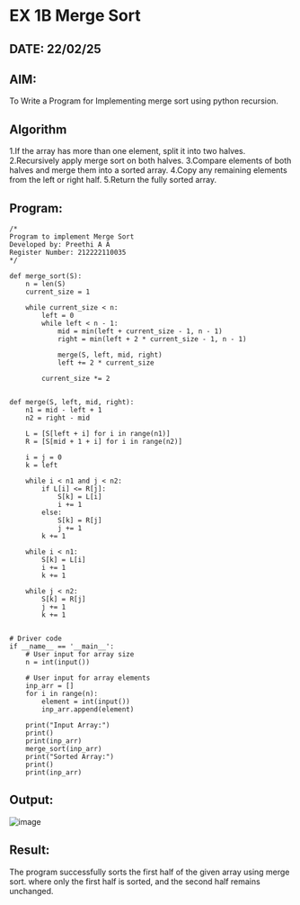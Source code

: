 # EX 1B Merge Sort
## DATE: 22/02/25
## AIM:
To Write a Program for Implementing merge sort using python recursion.

## Algorithm
1.If the array has more than one element, split it into two halves.
2.Recursively apply merge sort on both halves.
3.Compare elements of both halves and merge them into a sorted array.
4.Copy any remaining elements from the left or right half.
5.Return the fully sorted array.  

## Program:
```
/*
Program to implement Merge Sort
Developed by: Preethi A A
Register Number: 212222110035
*/
```
```
def merge_sort(S):
    n = len(S)
    current_size = 1

    while current_size < n:
        left = 0
        while left < n - 1:
            mid = min(left + current_size - 1, n - 1)
            right = min(left + 2 * current_size - 1, n - 1)

            merge(S, left, mid, right)
            left += 2 * current_size

        current_size *= 2


def merge(S, left, mid, right):
    n1 = mid - left + 1
    n2 = right - mid

    L = [S[left + i] for i in range(n1)]
    R = [S[mid + 1 + i] for i in range(n2)]

    i = j = 0
    k = left

    while i < n1 and j < n2:
        if L[i] <= R[j]:
            S[k] = L[i]
            i += 1
        else:
            S[k] = R[j]
            j += 1
        k += 1

    while i < n1:
        S[k] = L[i]
        i += 1
        k += 1

    while j < n2:
        S[k] = R[j]
        j += 1
        k += 1


# Driver code
if __name__ == '__main__':
    # User input for array size
    n = int(input())

    # User input for array elements
    inp_arr = []
    for i in range(n):
        element = int(input())
        inp_arr.append(element)

    print("Input Array:")
    print()
    print(inp_arr)
    merge_sort(inp_arr)
    print("Sorted Array:")
    print()
    print(inp_arr)
```
## Output:

![image](https://github.com/user-attachments/assets/37487f32-236c-416d-b336-db9bef65072e)

## Result:
The program successfully sorts the first half of the given array using merge sort. where only the first half is sorted, and the second half remains unchanged.
